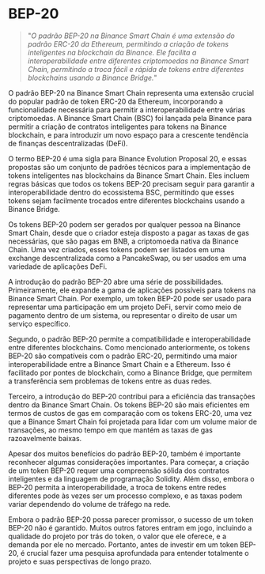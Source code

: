 # BEP-20

>"*O padrão BEP-20 na Binance Smart Chain é uma extensão do padrão ERC-20 da Ethereum, permitindo a criação de tokens inteligentes na blockchain da Binance. Ele facilita a interoperabilidade entre diferentes criptomoedas na Binance Smart Chain, permitindo a troca fácil e rápida de tokens entre diferentes blockchains usando a Binance Bridge.*"

O padrão BEP-20 na Binance Smart Chain representa uma extensão crucial do popular padrão de token ERC-20 da Ethereum, incorporando a funcionalidade necessária para permitir a interoperabilidade entre várias criptomoedas. A Binance Smart Chain (BSC) foi lançada pela Binance para permitir a criação de contratos inteligentes para tokens na Binance blockchain, e para introduzir um novo espaço para a crescente tendência de finanças descentralizadas (DeFi).

O termo BEP-20 é uma sigla para Binance Evolution Proposal 20, e essas propostas são um conjunto de padrões técnicos para a implementação de tokens inteligentes nas blockchains da Binance Smart Chain. Eles incluem regras básicas que todos os tokens BEP-20 precisam seguir para garantir a interoperabilidade dentro do ecossistema BSC, permitindo que esses tokens sejam facilmente trocados entre diferentes blockchains usando a Binance Bridge.

Os tokens BEP-20 podem ser gerados por qualquer pessoa na Binance Smart Chain, desde que o criador esteja disposto a pagar as taxas de gas necessárias, que são pagas em BNB, a criptomoeda nativa da Binance Chain. Uma vez criados, esses tokens podem ser listados em uma exchange descentralizada como a PancakeSwap, ou ser usados em uma variedade de aplicações DeFi.

A introdução do padrão BEP-20 abre uma série de possibilidades. Primeiramente, ele expande a gama de aplicações possíveis para tokens na Binance Smart Chain. Por exemplo, um token BEP-20 pode ser usado para representar uma participação em um projeto DeFi, servir como meio de pagamento dentro de um sistema, ou representar o direito de usar um serviço específico.

Segundo, o padrão BEP-20 permite a compatibilidade e interoperabilidade entre diferentes blockchains. Como mencionado anteriormente, os tokens BEP-20 são compatíveis com o padrão ERC-20, permitindo uma maior interoperabilidade entre a Binance Smart Chain e a Ethereum. Isso é facilitado por pontes de blockchain, como a Binance Bridge, que permitem a transferência sem problemas de tokens entre as duas redes.

Terceiro, a introdução do BEP-20 contribui para a eficiência das transações dentro da Binance Smart Chain. Os tokens BEP-20 são mais eficientes em termos de custos de gas em comparação com os tokens ERC-20, uma vez que a Binance Smart Chain foi projetada para lidar com um volume maior de transações, ao mesmo tempo em que mantém as taxas de gas razoavelmente baixas.

Apesar dos muitos benefícios do padrão BEP-20, também é importante reconhecer algumas considerações importantes. Para começar, a criação de um token BEP-20 requer uma compreensão sólida dos contratos inteligentes e da linguagem de programação Solidity. Além disso, embora o BEP-20 permita a interoperabilidade, a troca de tokens entre redes diferentes pode às vezes ser um processo complexo, e as taxas podem variar dependendo do volume de tráfego na rede.

Embora o padrão BEP-20 possa parecer promissor, o sucesso de um token BEP-20 não é garantido. Muitos outros fatores entram em jogo, incluindo a qualidade do projeto por trás do token, o valor que ele oferece, e a demanda por ele no mercado. Portanto, antes de investir em um token BEP-20, é crucial fazer uma pesquisa aprofundada para entender totalmente o projeto e suas perspectivas de longo prazo.
